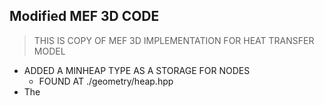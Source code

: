 
## Modified MEF 3D CODE

 > THIS IS COPY OF MEF 3D IMPLEMENTATION FOR HEAT TRANSFER MODEL

 * ADDED A MINHEAP TYPE AS A STORAGE FOR NODES
    * FOUND AT ./geometry/heap.hpp
 * The 
